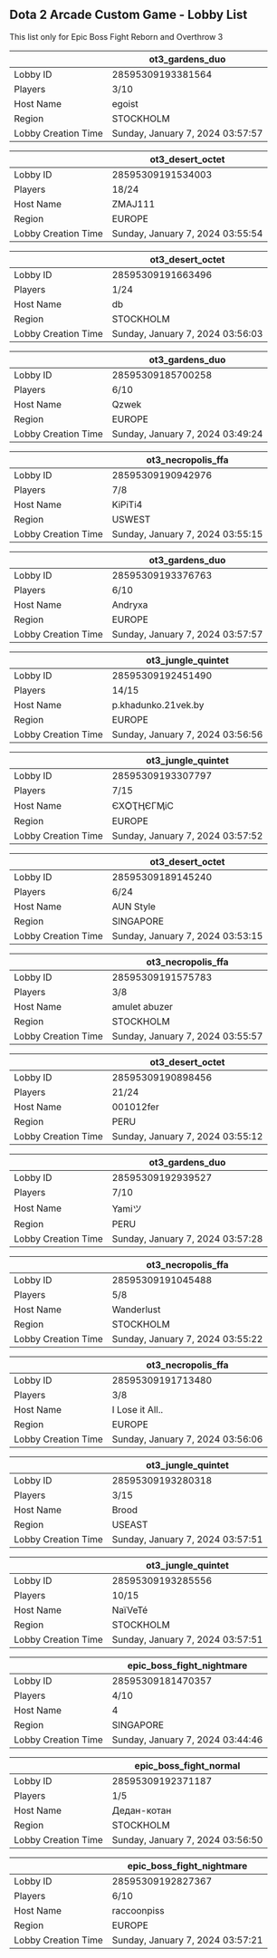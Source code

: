## Dota 2 Arcade Custom Game - Lobby List

This list only for Epic Boss Fight Reborn and Overthrow 3

|  | ot3_gardens_duo |
| ------ | ------ |
| Lobby ID | 28595309193381564 |
| Players | 3/10 |
| Host Name | egoist |
| Region | STOCKHOLM |
| Lobby Creation Time | Sunday, January 7, 2024 03:57:57 |


|  | ot3_desert_octet |
| ------ | ------ |
| Lobby ID | 28595309191534003 |
| Players | 18/24 |
| Host Name | ZMAJ111 |
| Region | EUROPE |
| Lobby Creation Time | Sunday, January 7, 2024 03:55:54 |


|  | ot3_desert_octet |
| ------ | ------ |
| Lobby ID | 28595309191663496 |
| Players | 1/24 |
| Host Name | db |
| Region | STOCKHOLM |
| Lobby Creation Time | Sunday, January 7, 2024 03:56:03 |


|  | ot3_gardens_duo |
| ------ | ------ |
| Lobby ID | 28595309185700258 |
| Players | 6/10 |
| Host Name | Qzwek |
| Region | EUROPE |
| Lobby Creation Time | Sunday, January 7, 2024 03:49:24 |


|  | ot3_necropolis_ffa |
| ------ | ------ |
| Lobby ID | 28595309190942976 |
| Players | 7/8 |
| Host Name | KiPiTi4 |
| Region | USWEST |
| Lobby Creation Time | Sunday, January 7, 2024 03:55:15 |


|  | ot3_gardens_duo |
| ------ | ------ |
| Lobby ID | 28595309193376763 |
| Players | 6/10 |
| Host Name | Andryxa |
| Region | EUROPE |
| Lobby Creation Time | Sunday, January 7, 2024 03:57:57 |


|  | ot3_jungle_quintet |
| ------ | ------ |
| Lobby ID | 28595309192451490 |
| Players | 14/15 |
| Host Name | p.khadunko.21vek.by |
| Region | EUROPE |
| Lobby Creation Time | Sunday, January 7, 2024 03:56:56 |


|  | ot3_jungle_quintet |
| ------ | ------ |
| Lobby ID | 28595309193307797 |
| Players | 7/15 |
| Host Name | ЄXѺҬӉЄГӍіС |
| Region | EUROPE |
| Lobby Creation Time | Sunday, January 7, 2024 03:57:52 |


|  | ot3_desert_octet |
| ------ | ------ |
| Lobby ID | 28595309189145240 |
| Players | 6/24 |
| Host Name | AUN Style |
| Region | SINGAPORE |
| Lobby Creation Time | Sunday, January 7, 2024 03:53:15 |


|  | ot3_necropolis_ffa |
| ------ | ------ |
| Lobby ID | 28595309191575783 |
| Players | 3/8 |
| Host Name | amulet abuzer |
| Region | STOCKHOLM |
| Lobby Creation Time | Sunday, January 7, 2024 03:55:57 |


|  | ot3_desert_octet |
| ------ | ------ |
| Lobby ID | 28595309190898456 |
| Players | 21/24 |
| Host Name | 001012fer |
| Region | PERU |
| Lobby Creation Time | Sunday, January 7, 2024 03:55:12 |


|  | ot3_gardens_duo |
| ------ | ------ |
| Lobby ID | 28595309192939527 |
| Players | 7/10 |
| Host Name | Yamiツ |
| Region | PERU |
| Lobby Creation Time | Sunday, January 7, 2024 03:57:28 |


|  | ot3_necropolis_ffa |
| ------ | ------ |
| Lobby ID | 28595309191045488 |
| Players | 5/8 |
| Host Name | Wanderlust |
| Region | STOCKHOLM |
| Lobby Creation Time | Sunday, January 7, 2024 03:55:22 |


|  | ot3_necropolis_ffa |
| ------ | ------ |
| Lobby ID | 28595309191713480 |
| Players | 3/8 |
| Host Name | I Lose it All.. |
| Region | EUROPE |
| Lobby Creation Time | Sunday, January 7, 2024 03:56:06 |


|  | ot3_jungle_quintet |
| ------ | ------ |
| Lobby ID | 28595309193280318 |
| Players | 3/15 |
| Host Name | Brood |
| Region | USEAST |
| Lobby Creation Time | Sunday, January 7, 2024 03:57:51 |


|  | ot3_jungle_quintet |
| ------ | ------ |
| Lobby ID | 28595309193285556 |
| Players | 10/15 |
| Host Name | NaïVeTé |
| Region | STOCKHOLM |
| Lobby Creation Time | Sunday, January 7, 2024 03:57:51 |


|  | epic_boss_fight_nightmare |
| ------ | ------ |
| Lobby ID | 28595309181470357 |
| Players | 4/10 |
| Host Name | 4 |
| Region | SINGAPORE |
| Lobby Creation Time | Sunday, January 7, 2024 03:44:46 |


|  | epic_boss_fight_normal |
| ------ | ------ |
| Lobby ID | 28595309192371187 |
| Players | 1/5 |
| Host Name | Дедан-котан |
| Region | STOCKHOLM |
| Lobby Creation Time | Sunday, January 7, 2024 03:56:50 |


|  | epic_boss_fight_nightmare |
| ------ | ------ |
| Lobby ID | 28595309192827367 |
| Players | 6/10 |
| Host Name | raccoonpiss |
| Region | EUROPE |
| Lobby Creation Time | Sunday, January 7, 2024 03:57:21 |


